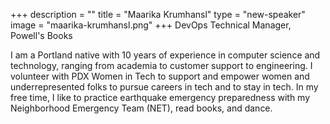 +++
description = ""
title = "Maarika Krumhansl"
type = "new-speaker"
image = "maarika-krumhansl.png"
+++
DevOps Technical Manager, Powell's Books

I am a Portland native with 10 years of experience in computer science and technology, ranging from academia to customer support to engineering. I volunteer with PDX Women in Tech to support and empower women and underrepresented folks to pursue careers in tech and to stay in tech. In my free time, I like to practice earthquake emergency preparedness with my Neighborhood Emergency Team (NET), read books, and dance.
